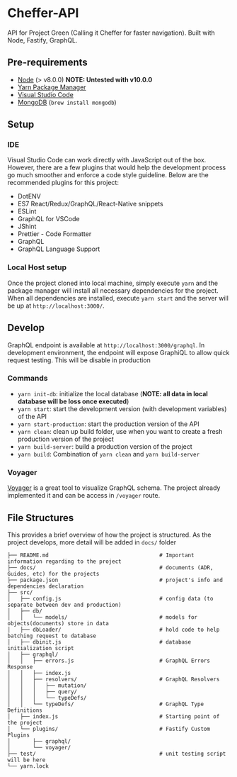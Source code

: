 # Cheffer-API

API for Project Green (Calling it Cheffer for faster navigation). Built with Node, Fastify, GraphQL.

## Pre-requirements

*   [Node](https://nodejs.org/en/) (> v8.0.0) **NOTE: Untested with v10.0.0**
*   [Yarn Package Manager](https://yarnpkg.com/en/)
*   [Visual Studio Code](https://code.visualstudio.com/)
*   [MongoDB](https://www.mongodb.com/) (`brew install mongodb`)

## Setup

### IDE

Visual Studio Code can work directly with JavaScript out of the box. However, there are a few plugins that would help the development process go much smoother and enforce a code style guideline. Below are the recommended plugins for this project:

*   DotENV
*   ES7 React/Redux/GraphQL/React-Native snippets
*   ESLint
*   GraphQL for VSCode
*   JShint
*   Prettier - Code Formatter
*   GraphQL
*   GraphQL Language Support

### Local Host setup

Once the project cloned into local machine, simply execute `yarn` and the package manager will install all necessary dependencies for the project. When all dependencies are installed, execute `yarn start` and the server will be up at `http://localhost:3000/`.

## Develop

GraphQL endpoint is available at `http://localhost:3000/graphql`. In development environment, the endpoint will expose GraphiQL to allow quick request testing. This will be disable in production

### Commands

*   `yarn init-db`: initialize the local database (**NOTE: all data in local database will be loss once executed**)
*   `yarn start`: start the development version (with development variables) of the API
*   `yarn start-production`: start the production version of the API
*   `yarn clean`: clean up build folder, use when you want to create a fresh production version of the project
*   `yarn build-server`: build a production version of the project
*   `yarn build`: Combination of `yarn clean` and `yarn build-server`

### Voyager

[Voyager](https://github.com/APIs-guru/graphql-voyager) is a great tool to visualize GraphQL schema. The project already implemented it and can be access in `/voyager` route.

## File Structures

This provides a brief overview of how the project is structured. As the project develops, more detail will be added in `docs/` folder

```
├── README.md                                   # Important information regarding to the project
├── docs/                                       # documents (ADR, Guides, etc) for the projects
├── package.json                                # project's info and dependencies declaration
├── src/
│   ├── config.js                               # config data (to separate between dev and production)
│   ├── db/
│   │   └── models/                             # models for objects(documents) store in data
│   ├── dbLoader/                               # hold code to help batching request to database
│   ├── dbinit.js                               # database initialization script
│   ├── graphql/
│   │   ├── errors.js                           # GraphQL Errors Response
│   │   ├── index.js
│   │   ├── resolvers/                          # GraphQL Resolvers
│   │   │   ├── mutation/
│   │   │   ├── query/
│   │   │   └── typeDefs/
│   │   └── typeDefs/                           # GraphQL Type Definitions
│   ├── index.js                                # Starting point of the project
│   └── plugins/                                # Fastify Custom Plugins
│       ├── graphql/
│       └── voyager/
├── test/                                       # unit testing script will be here
└── yarn.lock
```
